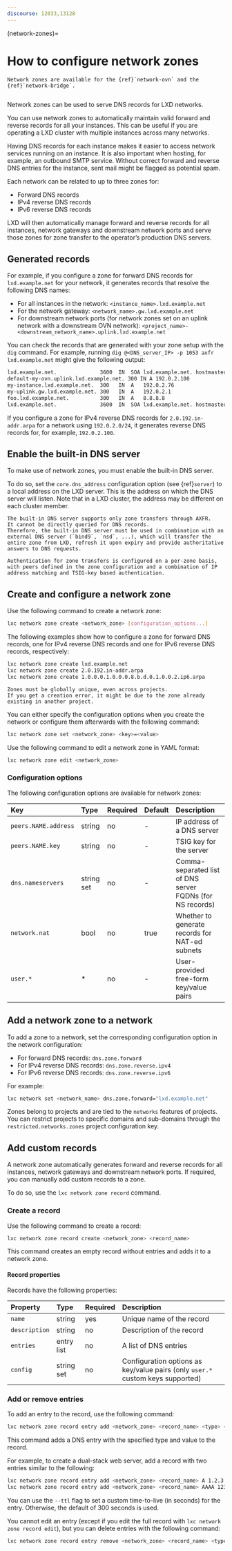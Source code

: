 ```yaml
---
discourse: 12033,13128
---
```


(network-zones)=
# How to configure network zones

```{note}
Network zones are available for the {ref}`network-ovn` and the {ref}`network-bridge`.
```

```{youtube} https://www.youtube.com/watch?v=2MqpJOogNVQ
```

Network zones can be used to serve DNS records for LXD networks.

You can use network zones to automatically maintain valid forward and reverse records for all your instances.
This can be useful if you are operating a LXD cluster with multiple instances across many networks.

Having DNS records for each instance makes it easier to access network services running on an instance.
It is also important when hosting, for example, an outbound SMTP service.
Without correct forward and reverse DNS entries for the instance, sent mail might be flagged as potential spam.

Each network can be related to up to three zones for:

- Forward DNS records
- IPv4 reverse DNS records
- IPv6 reverse DNS records

LXD will then automatically manage forward and reverse records for all instances, network gateways and downstream network ports and serve those zones for zone transfer to the operator’s production DNS servers.

## Generated records

For example, if you configure a zone for forward DNS records for `lxd.example.net` for your network, it generates records that resolve the following DNS names:

- For all instances in the network: `<instance_name>.lxd.example.net`
- For the network gateway: `<network_name>.gw.lxd.example.net`
- For downstream network ports (for network zones set on an uplink network with a downstream OVN network): `<project_name>-<downstream_network_name>.uplink.lxd.example.net`

You can check the records that are generated with your zone setup with the `dig` command.
For example, running `dig @<DNS_server_IP> -p 1053 axfr lxd.example.net` might give the following output:

```bash
lxd.example.net.              3600  IN	SOA	lxd.example.net. hostmaster.lxd.example.net. 1648118965 120 60 86400 30
default-my-ovn.uplink.lxd.example.net. 300 IN A 192.0.2.100
my-instance.lxd.example.net.  300   IN	A	192.0.2.76
my-uplink.gw.lxd.example.net. 300   IN	A	192.0.2.1
foo.lxd.example.net.          300	IN	A	8.8.8.8
lxd.example.net.              3600	IN	SOA	lxd.example.net. hostmaster.lxd.example.net. 1648118965 120 60 86400 30
```

If you configure a zone for IPv4 reverse DNS records for `2.0.192.in-addr.arpa` for a network using `192.0.2.0/24`, it generates reverse DNS records for, for example, `192.0.2.100`.

## Enable the built-in DNS server

To make use of network zones, you must enable the built-in DNS server.

To do so, set the `core.dns_address` configuration option (see {ref}`server`) to a local address on the LXD server.
This is the address on which the DNS server will listen.
Note that in a LXD cluster, the address may be different on each cluster member.

```{note}
The built-in DNS server supports only zone transfers through AXFR.
It cannot be directly queried for DNS records.
Therefore, the built-in DNS server must be used in combination with an external DNS server (`bind9`, `nsd`, ...), which will transfer the entire zone from LXD, refresh it upon expiry and provide authoritative answers to DNS requests.

Authentication for zone transfers is configured on a per-zone basis, with peers defined in the zone configuration and a combination of IP address matching and TSIG-key based authentication.
```

## Create and configure a network zone

Use the following command to create a network zone:

```bash
lxc network zone create <network_zone> [configuration_options...]
```

The following examples show how to configure a zone for forward DNS records, one for IPv4 reverse DNS records and one for IPv6 reverse DNS records, respectively:

```bash
lxc network zone create lxd.example.net
lxc network zone create 2.0.192.in-addr.arpa
lxc network zone create 1.0.0.0.1.0.0.0.8.b.d.0.1.0.0.2.ip6.arpa
```

```{note}
Zones must be globally unique, even across projects.
If you get a creation error, it might be due to the zone already existing in another project.
```

You can either specify the configuration options when you create the network or configure them afterwards with the following command:

```bash
lxc network zone set <network_zone> <key>=<value>
```

Use the following command to edit a network zone in YAML format:

```bash
lxc network zone edit <network_zone>
```

### Configuration options

The following configuration options are available for network zones:

Key                 | Type       | Required | Default | Description
:--                 | :--        | :--      | -       | :--
`peers.NAME.address`| string     | no       | -       | IP address of a DNS server
`peers.NAME.key`    | string     | no       | -       | TSIG key for the server
`dns.nameservers`   | string set | no       | -       | Comma-separated list of DNS server FQDNs (for NS records)
`network.nat`       | bool       | no       | true    | Whether to generate records for NAT-ed subnets
`user.*`            | *          | no       | -       | User-provided free-form key/value pairs

## Add a network zone to a network

To add a zone to a network, set the corresponding configuration option in the network configuration:

- For forward DNS records: `dns.zone.forward`
- For IPv4 reverse DNS records: `dns.zone.reverse.ipv4`
- For IPv6 reverse DNS records: `dns.zone.reverse.ipv6`

For example:

```bash
lxc network set <network_name> dns.zone.forward="lxd.example.net"
```

Zones belong to projects and are tied to the `networks` features of projects.
You can restrict projects to specific domains and sub-domains through the `restricted.networks.zones` project configuration key.

## Add custom records

A network zone automatically generates forward and reverse records for all instances, network gateways and downstream network ports.
If required, you can manually add custom records to a zone.

To do so, use the `lxc network zone record` command.

### Create a record

Use the following command to create a record:

```bash
lxc network zone record create <network_zone> <record_name>
```

This command creates an empty record without entries and adds it to a network zone.

#### Record properties

Records have the following properties:

Property          | Type       | Required | Description
:--               | :--        | :--      | :--
`name`            | string     | yes      | Unique name of the record
`description`     | string     | no       | Description of the record
`entries`         | entry list | no       | A list of DNS entries
`config`          | string set | no       | Configuration options as key/value pairs (only `user.*` custom keys supported)

### Add or remove entries

To add an entry to the record, use the following command:

```bash
lxc network zone record entry add <network_zone> <record_name> <type> <value> [--ttl <TTL>]
```

This command adds a DNS entry with the specified type and value to the record.

For example, to create a dual-stack web server, add a record with two entries similar to the following:

```bash
lxc network zone record entry add <network_zone> <record_name> A 1.2.3.4
lxc network zone record entry add <network_zone> <record_name> AAAA 1234::1234
```

You can use the `--ttl` flag to set a custom time-to-live (in seconds) for the entry.
Otherwise, the default of 300 seconds is used.

You cannot edit an entry (except if you edit the full record with `lxc network zone record edit`), but you can delete entries with the following command:

```bash
lxc network zone record entry remove <network_zone> <record_name> <type> <value>
```
